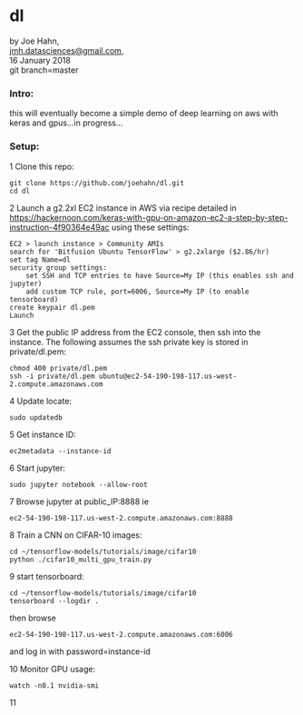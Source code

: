 # dl

by Joe Hahn,<br />
jmh.datasciences@gmail.com,<br />
16 January 2018<br />
git branch=master


### Intro:

this will eventually become a simple demo of deep learning on aws with keras and 
gpus...in progress...


### Setup:

1 Clone this repo:

    git clone https://github.com/joehahn/dl.git
    cd dl

2 Launch a g2.2xl EC2 instance in AWS via recipe detailed in  
https://hackernoon.com/keras-with-gpu-on-amazon-ec2-a-step-by-step-instruction-4f90364e49ac
using these settings:

    EC2 > launch instance > Community AMIs
    search for 'Bitfusion Ubuntu TensorFlow' > g2.2xlarge ($2.86/hr)
    set tag Name=dl
    security group settings:
        set SSH and TCP entries to have Source=My IP (this enables ssh and jupyter)
        add custom TCP rule, port=6006, Source=My IP (to enable tensorboard)
    create keypair dl.pem
    Launch

3 Get the public IP address from the EC2 console, then ssh into the instance. The 
following assumes the ssh private key is stored in private/dl.pem:

    chmod 400 private/dl.pem
    ssh -i private/dl.pem ubuntu@ec2-54-190-198-117.us-west-2.compute.amazonaws.com

4 Update locate:

    sudo updatedb

5 Get instance ID:

    ec2metadata --instance-id

6 Start jupyter:

    sudo jupyter notebook --allow-root

7 Browse jupyter at public_IP:8888 ie

    ec2-54-190-198-117.us-west-2.compute.amazonaws.com:8888

8 Train a CNN on CIFAR-10 images:

    cd ~/tensorflow-models/tutorials/image/cifar10
    python ./cifar10_multi_gpu_train.py

9 start tensorboard:

    cd ~/tensorflow-models/tutorials/image/cifar10
    tensorboard --logdir .

then browse

    ec2-54-190-198-117.us-west-2.compute.amazonaws.com:6006

and log in with password=instance-id

10 Monitor GPU usage:

    watch -n0.1 nvidia-smi

11


